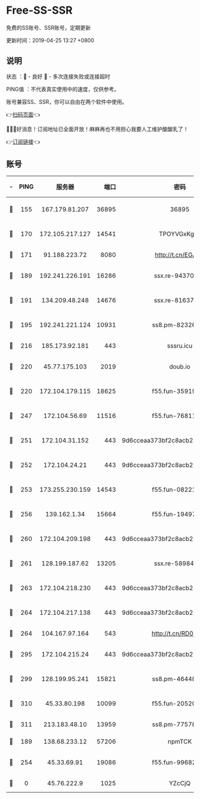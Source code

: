 # Free-SS-SSR

免费的SS账号、SSR账号，定期更新

更新时间：2019-04-25 13:27 +0800

## 说明

状态     ：🙂 - 良好 🙁 - 多次连接失败或连接超时

PING值   ：不代表真实使用中的速度，仅供参考。

账号兼容SS、SSR，你可以自由在两个软件中使用。

👉[扫码页面](https://liesauer.github.io/Free-SS-SSR/)👈

🎉🎉🎉好消息！订阅地址已全面开放！麻麻再也不用担心我要人工维护酸酸乳了！

👉[订阅链接](https://www.liesauer.net/yogurt/subscribe?ACCESS_TOKEN=DAYxR3mMaZAsaqUb)👈

## 账号

|-|PING|服务器|端口|密码|加密方式|区域|
|:----:|:----:|:-----:|-----:|:----:|:----:|:----:|
|🙂|155|167.179.81.207|36895|36895|aes-256-cfb|JP|
|🙂|170|172.105.217.127|14541|TPOYVGxKglpi|aes-256-cfb|JP|
|🙂|171|91.188.223.72|8080|http://t.cn/EGJIyrl|rc4-md5|RU|
|🙂|189|192.241.226.191|16286|ssx.re-94370823|aes-256-cfb|US|
|🙂|191|134.209.48.248|14676|ssx.re-81637281|aes-256-cfb|US|
|🙂|195|192.241.221.124|10931|ss8.pm-82326402|aes-256-cfb|US|
|🙂|216|185.173.92.181|443|sssru.icu|rc4-md5|RU|
|🙂|220|45.77.175.103|2019|doub.io|aes-128-ctr|SG|
|🙂|220|172.104.179.115|18625|f55.fun-35919229|aes-256-cfb|SG|
|🙂|247|172.104.56.69|11516|f55.fun-76811416|aes-256-cfb|SG|
|🙂|251|172.104.31.152|443|9d6cceaa373bf2c8acb22e60b6a58be6|aes-256-cfb|US|
|🙂|252|172.104.24.21|443|9d6cceaa373bf2c8acb22e60b6a58be6|aes-256-cfb|US|
|🙂|253|173.255.230.159|14543|f55.fun-08221681|aes-256-cfb|US|
|🙂|256|139.162.1.34|15664|f55.fun-19497646|aes-256-cfb|SG|
|🙂|260|172.104.209.198|443|9d6cceaa373bf2c8acb22e60b6a58be6|aes-256-cfb|US|
|🙂|261|128.199.187.62|13205|ssx.re-58984810|aes-256-cfb|SG|
|🙂|263|172.104.218.230|443|9d6cceaa373bf2c8acb22e60b6a58be6|aes-256-cfb|US|
|🙂|264|172.104.217.138|443|9d6cceaa373bf2c8acb22e60b6a58be6|aes-256-cfb|US|
|🙂|264|104.167.97.164|543|http://t.cn/RD0D7sx|rc4-md5|CA|
|🙂|295|172.104.215.24|443|9d6cceaa373bf2c8acb22e60b6a58be6|aes-256-cfb|US|
|🙂|299|128.199.95.241|15821|ss8.pm-46448120|aes-256-cfb|SG|
|🙂|310|45.33.80.198|10099|f55.fun-20520283|aes-256-cfb|US|
|🙂|311|213.183.48.10|13959|ss8.pm-77578646|rc4-md5|RU|
|🙂|189|138.68.233.12|57206|npmTCK|rc4-md5|US|
|🙂|254|45.33.69.91|19086|f55.fun-99682358|aes-256-cfb|US|
|🙁|0|45.76.222.9|1025|YZcCjQ|rc4-md5|JP|
